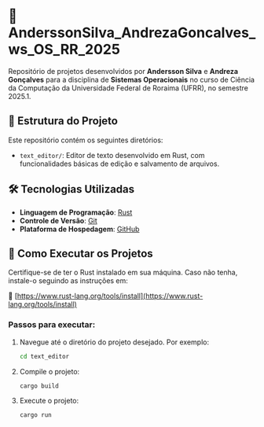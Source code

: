 # 🧠 AnderssonSilva_AndrezaGoncalves_ws_OS_RR_2025

Repositório de projetos desenvolvidos por **Andersson Silva** e **Andreza Gonçalves** para a disciplina de **Sistemas Operacionais** no curso de Ciência da Computação da Universidade Federal de Roraima (UFRR), no semestre 2025.1.

## 📁 Estrutura do Projeto

Este repositório contém os seguintes diretórios:

- `text_editor/`: Editor de texto desenvolvido em Rust, com funcionalidades básicas de edição e salvamento de arquivos.

## 🛠️ Tecnologias Utilizadas

- **Linguagem de Programação**: [Rust](https://www.rust-lang.org/)
- **Controle de Versão**: [Git](https://git-scm.com/)
- **Plataforma de Hospedagem**: [GitHub](https://github.com/)

## 🚀 Como Executar os Projetos

Certifique-se de ter o Rust instalado em sua máquina. Caso não tenha, instale-o seguindo as instruções em:

📎 [https://www.rust-lang.org/tools/install](https://www.rust-lang.org/tools/install)

### Passos para executar:

1. Navegue até o diretório do projeto desejado. Por exemplo:

   ```bash
   cd text_editor
    ```
2. Compile o projeto:

   ```bash
   cargo build
    ```
3. Execute o projeto:
   ```bash
   cargo run
   ```

